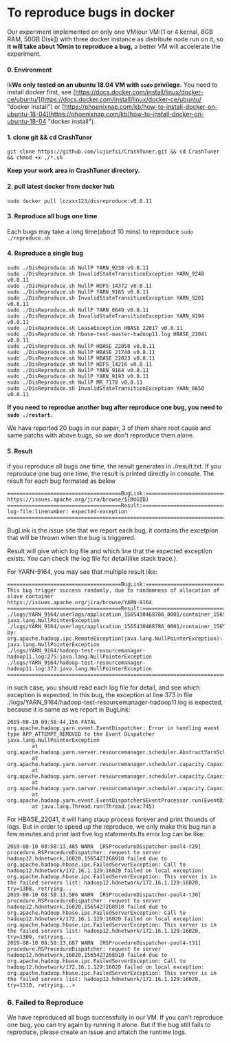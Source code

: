 # To reproduce bugs in docker

Our experiment implemented on only one VM(our VM:[1 or 4 kernal, 8GB RAM, 50GB Disk]) with three docker instance as distribute node run on it, so **it will take about 10min to reproduce a bug,** a better VM will accelerate the experiment.
#### 0. Environment
lk**We only tested on an ubuntu 18.04 VM with `sudo` privilege.**
You need to install docker first, see [https://docs.docker.com/install/linux/docker-ce/ubuntu/](https://docs.docker.com/install/linux/docker-ce/ubuntu/ "docker install") or [https://phoenixnap.com/kb/how-to-install-docker-on-ubuntu-18-04](https://phoenixnap.com/kb/how-to-install-docker-on-ubuntu-18-04 "docker install").


#### 1. clone git && cd CrashTuner
`git clone https://github.com/lujiefsi/CrashTuner.git && cd CrashTuner && chmod +x ./*.sh`

**Keep your work area in CrashTuner directory.**
#### 2. pull latest docker from docker hub
`sudo docker pull lczxxx123/disreproduce:v0.8.11 `
#### 3. Reproduce all bugs one time
Each bugs may take a long time(about 10 mins) to reproduce
`sudo ./reproduce.sh`
#### 4. Reproduce a single bug

	sudo ./DisReproduce.sh NullP YARN_9238 v0.8.11
	sudo ./DisReproduce.sh InvalidStateTransitionException YARN_9248 v0.8.11
	sudo ./DisReproduce.sh NullP HDFS_14372 v0.8.11
	sudo ./DisReproduce.sh NullP YARN_9165 v0.8.11
	sudo ./DisReproduce.sh InvalidStateTransitionException YARN_9201 v0.8.11
	sudo ./DisReproduce.sh NullP YARN_8649 v0.8.11
	sudo ./DisReproduce.sh InvalidStateTransitionException YARN_9194 v0.8.11
	sudo ./DisReproduce.sh LeaseException HBASE_22017 v0.8.11
	sudo ./DisReproduce.sh hbase-test-master-hadoop11.log HBASE_22041 v0.8.11
	sudo ./DisReproduce.sh NullP HBASE_22050 v0.8.11
	sudo ./DisReproduce.sh NullP HBASE_21740 v0.8.11
	sudo ./DisReproduce.sh NullP HBASE_22023 v0.8.11
	sudo ./DisReproduce.sh NullP HDFS_14216 v0.8.11
	sudo ./DisReproduce.sh NullP YARN_9164 v0.8.11
	sudo ./DisReproduce.sh NullP YARN_9193 v0.8.11
	sudo ./DisReproduce.sh NullP MR_7178 v0.8.11
	sudo ./DisReproduce.sh InvalidStateTransitionException YARN_8650 v0.8.11

**If you need to reprodue another bug after reproduce one bug, you need to `sudo ./restart`.**

We have reported 20 bugs in our paper, 3 of them  share root cause and same patchs with above bugs, so we don't reproduce them alone.
	
#### 5. Result
if you reproduce all bugs one time, the result generates in ./result.txt.
If you reproduce one bug one time, the result is printed directly in console.
The result for each bug formated as below

    =====================================BugLink:==========================================
    https://issues.apache.org/jira/browse/${BUGID}
    =====================================Result:===========================================
    log-file:linenumber: expected-exception
    =======================================================================================
	

BugLink is the issue  site that we report each bug, it contains the excetpion that will be thrown when the bug is triggered.

Result will give  which log file and which line that the expected exception exists. You can check the log file for detail(like stack trace.).

For YARN-9164, you may see that multiple  result like:
```
=====================================BugLink:==========================================
This bug trigger success randomly, due to randomness of allocation of slave container
https://issues.apache.org/jira/browse/YARN-9164
=====================================Result:==========================================
./logs/YARN_9164/userlogs/application_1565430468786_0001/container_1565430468786_0001_01_000001/syslog:108:java.lang.NullPointerException: java.lang.NullPointerException
./logs/YARN_9164/userlogs/application_1565430468786_0001/container_1565430468786_0001_01_000001/syslog:150:Caused by: org.apache.hadoop.ipc.RemoteException(java.lang.NullPointerException): java.lang.NullPointerException
./logs/YARN_9164/hadoop-test-resourcemanager-hadoop11.log:275:java.lang.NullPointerException
./logs/YARN_9164/hadoop-test-resourcemanager-hadoop11.log:373:java.lang.NullPointerException
======================================================================================
```
in such case, you should read each log file for detail, and see which exception is expected. In this bug, the exception at line 373 in file ./logs/YARN_9164/hadoop-test-resourcemanager-hadoop11.log is expected,  because it is same as we report in BugLink:
```
2019-08-10 09:58:44,156 FATAL org.apache.hadoop.yarn.event.EventDispatcher: Error in handling event type APP_ATTEMPT_REMOVED to the Event Dispatcher
java.lang.NullPointerException
        at org.apache.hadoop.yarn.server.resourcemanager.scheduler.AbstractYarnScheduler.completedContainer(AbstractYarnScheduler.java:696)
        at org.apache.hadoop.yarn.server.resourcemanager.scheduler.capacity.CapacityScheduler.doneApplicationAttempt(CapacityScheduler.java:1123)
        at org.apache.hadoop.yarn.server.resourcemanager.scheduler.capacity.CapacityScheduler.handle(CapacityScheduler.java:1827)
        at org.apache.hadoop.yarn.server.resourcemanager.scheduler.capacity.CapacityScheduler.handle(CapacityScheduler.java:171)
        at org.apache.hadoop.yarn.event.EventDispatcher$EventProcessor.run(EventDispatcher.java:66)
        at java.lang.Thread.run(Thread.java:745)
```


For HBASE_22041, it will hang staup process forever and print thounds of logs. But in order to speed up the reproduce, we only make this bug run a few minutes and print last five log statements.Its error log can be like:
```
2019-08-10 08:58:13,485 WARN  [RSProcedureDispatcher-pool4-t29] procedure.RSProcedureDispatcher: request to server hadoop12.hdnetwork,16020,1565427268910 failed due to org.apache.hadoop.hbase.ipc.FailedServerException: Call to hadoop12.hdnetwork/172.16.1.129:16020 failed on local exception: org.apache.hadoop.hbase.ipc.FailedServerException: This server is in the failed servers list: hadoop12.hdnetwork/172.16.1.129:16020, try=1308, retrying...
2019-08-10 08:58:13,586 WARN  [RSProcedureDispatcher-pool4-t30] procedure.RSProcedureDispatcher: request to server hadoop12.hdnetwork,16020,1565427268910 failed due to org.apache.hadoop.hbase.ipc.FailedServerException: Call to hadoop12.hdnetwork/172.16.1.129:16020 failed on local exception: org.apache.hadoop.hbase.ipc.FailedServerException: This server is in the failed servers list: hadoop12.hdnetwork/172.16.1.129:16020, try=1309, retrying...
2019-08-10 08:58:13,687 WARN  [RSProcedureDispatcher-pool4-t31] procedure.RSProcedureDispatcher: request to server hadoop12.hdnetwork,16020,1565427268910 failed due to org.apache.hadoop.hbase.ipc.FailedServerException: Call to hadoop12.hdnetwork/172.16.1.129:16020 failed on local exception: org.apache.hadoop.hbase.ipc.FailedServerException: This server is in the failed servers list: hadoop12.hdnetwork/172.16.1.129:16020, try=1310, retrying...>
```

### 6. Failed to Reproduce
We have reproduced all bugs successfully in our VM. If you can't reproduce one bug, you can try again by running it alone. But if the bug still fails to reproduce, please create an issue and attatch the runtime logs. 
